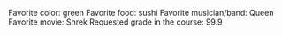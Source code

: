 Favorite color: green
Favorite food: sushi
Favorite musician/band: Queen
Favorite movie: Shrek
Requested grade in the course: 99.9
